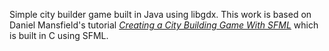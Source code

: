 Simple city builder game built in Java using libgdx. This work is based on Daniel Mansfield's
tutorial [*Creating a City Building Game With SFML*](www.binpress.com/tutorial/creating-a-city-building-game-with-sfml/137) which is built in C using SFML. 
